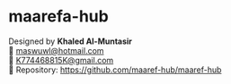 # maarefa-hub

Designed by **Khaled Al-Muntasir**  
📧 maswuwl@hotmail.com  
📧 K774468815K@gmail.com  
🔗 Repository: https://github.com/maaref-hub/maaref-hub
